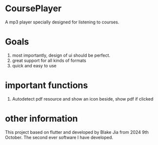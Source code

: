 # CoursePlayer
A mp3 player specially designed for listening to courses.

# Goals
1. most importantly, design of ui should be perfect.
2. great support for all kinds of formats
3. quick and easy to use

# important functions 
1. Autodetect pdf resource and show an icon beside, show pdf if clicked

# other information
This project based on flutter and developed by Blake Jia from 2024 9th October. The second ever software I have developed. 
